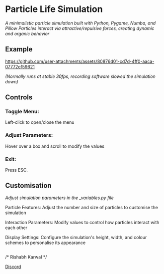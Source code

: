 # Particle Life Simulation
*A minimalistic particle simulation built with Python, Pygame, Numba, and Pillow*
*Particles interact via attractive/repulsive forces, creating dynamic and organic behavior*

## Example

https://github.com/user-attachments/assets/80876d01-cd7d-4ff0-aaca-07772ef59621

*(Normally runs at stable 30fps, recording software slowed the simulation down)*


## Controls
### Toggle Menu:
Left-click to open/close the menu

### Adjust Parameters:
Hover over a box and scroll to modify the values

### Exit:
Press ESC.

## Customisation
*Adjust simulation parameters in the _variables.py file*

Particle Features: Adjust the number and size of particles to customise the simulation

Interaction Parameters: Modify values to control how particles interact with each other

Display Settings: Configure the simulation's height, width, and colour schemes to personalise its appearance

## 
/* Rishabh Karwal */

[Discord](https://discordapp.com/users/instxts)
